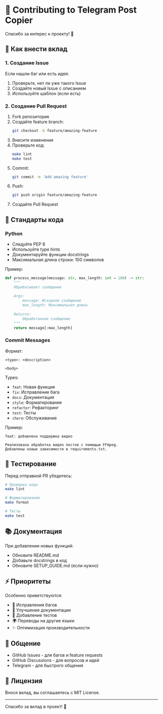 # 🤝 Contributing to Telegram Post Copier

Спасибо за интерес к проекту! 🎉

## 🌟 Как внести вклад

### 1. Создание Issue

Если нашли баг или есть идея:
1. Проверьте, нет ли уже такого Issue
2. Создайте новый Issue с описанием
3. Используйте шаблон (если есть)

### 2. Создание Pull Request

1. Fork репозитория
2. Создайте feature branch:
   ```bash
   git checkout -b feature/amazing-feature
   ```
3. Внесите изменения
4. Проверьте код:
   ```bash
   make lint
   make test
   ```
5. Commit:
   ```bash
   git commit -m 'Add amazing feature'
   ```
6. Push:
   ```bash
   git push origin feature/amazing-feature
   ```
7. Создайте Pull Request

## 📝 Стандарты кода

### Python

- Следуйте PEP 8
- Используйте type hints
- Документируйте функции docstrings
- Максимальная длина строки: 100 символов

Пример:
```python
def process_message(message: str, max_length: int = 100) -> str:
    """
    Обрабатывает сообщение
    
    Args:
        message: Исходное сообщение
        max_length: Максимальная длина
        
    Returns:
        Обработанное сообщение
    """
    return message[:max_length]
```

### Commit Messages

Формат:
```
<type>: <description>

<body>
```

Types:
- `feat`: Новая функция
- `fix`: Исправление бага
- `docs`: Документация
- `style`: Форматирование
- `refactor`: Рефакторинг
- `test`: Тесты
- `chore`: Обслуживание

Пример:
```
feat: добавлена поддержка видео

Реализована обработка видео постов с помощью FFmpeg.
Добавлены новые зависимости в requirements.txt.
```

## 🧪 Тестирование

Перед отправкой PR убедитесь:

```bash
# Проверка кода
make lint

# Форматирование
make format

# Тесты
make test
```

## 📚 Документация

При добавлении новых функций:
- Обновите README.md
- Добавьте docstrings в код
- Обновите SETUP_GUIDE.md (если нужно)

## ⚡ Приоритеты

Особенно приветствуются:
- 🐛 Исправления багов
- 📖 Улучшение документации
- 🧪 Добавление тестов
- 🌍 Переводы на другие языки
- ✨ Оптимизация производительности

## 💬 Общение

- GitHub Issues - для багов и feature requests
- GitHub Discussions - для вопросов и идей
- Telegram - для быстрого общения

## 📜 Лицензия

Внося вклад, вы соглашаетесь с MIT License.

---

Спасибо за вклад в проект! 🦄

